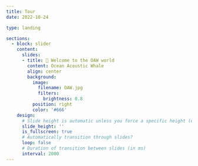 ```yaml
---
title: Tour
date: 2022-10-24

type: landing

sections:
  - block: slider
    content:
      slides:
      - title: 👋 Welcome to the OAW world
        content: Ocean Acoustic Whale
        align: center
        background:
          image:
            filename: OAW.jpg
            filters:
              brightness: 0.8
          position: right
          color: '#666'
    design:
      # Slide height is automatic unless you force a specific height (e.g. '400px')
      slide_height: ''
      is_fullscreen: true
      # Automatically transition through slides?
      loop: false
      # Duration of transition between slides (in ms)
      interval: 2000
---
```

